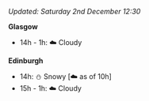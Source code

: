 *Updated: Saturday 2nd December 12:30*

**Glasgow**

* 14h - 1h: :cloud: Cloudy

**Edinburgh**

* 14h: :snowman: Snowy [:cloud: as of 10h]
* 15h - 1h: :cloud: Cloudy
